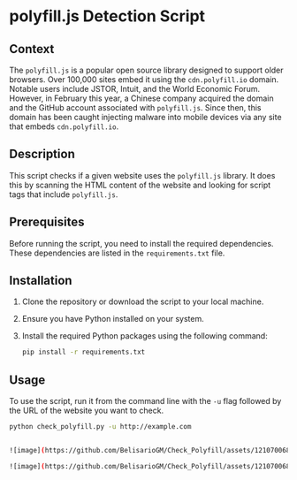 # polyfill.js Detection Script

## Context
The `polyfill.js` is a popular open source library designed to support older browsers. Over 100,000 sites embed it using the `cdn.polyfill.io` domain. Notable users include JSTOR, Intuit, and the World Economic Forum. However, in February this year, a Chinese company acquired the domain and the GitHub account associated with `polyfill.js`. Since then, this domain has been caught injecting malware into mobile devices via any site that embeds `cdn.polyfill.io`.

## Description
This script checks if a given website uses the `polyfill.js` library. It does this by scanning the HTML content of the website and looking for script tags that include `polyfill.js`.

## Prerequisites
Before running the script, you need to install the required dependencies. These dependencies are listed in the `requirements.txt` file.

## Installation

1. Clone the repository or download the script to your local machine.
2. Ensure you have Python installed on your system.
3. Install the required Python packages using the following command:

    ```bash
    pip install -r requirements.txt
    ```

## Usage
To use the script, run it from the command line with the `-u` flag followed by the URL of the website you want to check.

```bash
python check_polyfill.py -u http://example.com


![image](https://github.com/BelisarioGM/Check_Polyfill/assets/121070068/a0f43989-892d-4944-b8bc-f2952d1f25e3)

![image](https://github.com/BelisarioGM/Check_Polyfill/assets/121070068/1bc891a8-11d2-4dab-9c99-3cc515b90e65)

